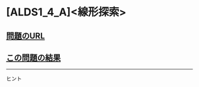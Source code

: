 # \[ALDS1_4_A\]\<線形探索\>

## [問題のURL](https://onlinejudge.u-aizu.ac.jp/problems/ALDS1_4_A)
<!---
## [解説のURL]()
--->
## [この問題の結果](https://onlinejudge.u-aizu.ac.jp/solutions/problem/ALDS1_4_A)

<!---- 「問題の結果の見方」
 PROBLEMS→問題番号一覧→回答者数→accepted＋言語をセレクトする 
 ---->

-----
ヒント
